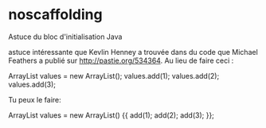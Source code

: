# noscaffolding

Astuce du bloc d'initialisation Java

astuce intéressante que Kevlin Henney a trouvée dans du code que Michael Feathers a publié sur http://pastie.org/534364. Au lieu de faire ceci :

ArrayList<Integer> values = new ArrayList<Integer>();
values.add(1);
values.add(2);
values.add(3);

Tu peux le faire:

ArrayList<Integer> values = new ArrayList<Integer>() {{
    add(1);
    add(2);
    add(3);
}};
